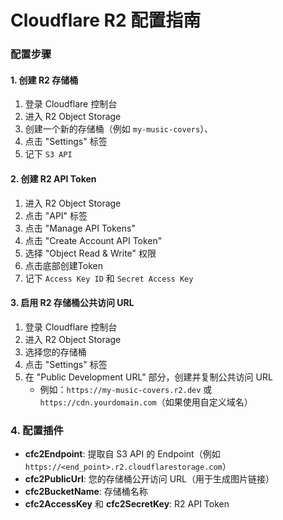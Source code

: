 # Cloudflare R2 配置指南

### 配置步骤

#### 1. 创建 R2 存储桶
1. 登录 Cloudflare 控制台
2. 进入 R2 Object Storage
3. 创建一个新的存储桶（例如 `my-music-covers`）、
4. 点击 "Settings" 标签
5. 记下 `S3 API`

#### 2. 创建 R2 API Token
1. 进入 R2 Object Storage
2. 点击 "API" 标签
3. 点击 "Manage API Tokens"
4. 点击 "Create Account API Token"
5. 选择 "Object Read & Write" 权限
6. 点击底部创建Token
7. 记下 `Access Key ID` 和 `Secret Access Key`

#### 3. 启用 R2 存储桶公共访问 URL

1. 登录 Cloudflare 控制台
2. 进入 R2 Object Storage
3. 选择您的存储桶
4. 点击 "Settings" 标签
5. 在 "Public Development URL" 部分，创建并复制公共访问 URL
   - 例如：`https://my-music-covers.r2.dev` 或 `https://cdn.yourdomain.com`（如果使用自定义域名）

### 4. 配置插件

- **cfc2Endpoint**: 提取自 S3 API 的 Endpoint（例如 `https://<end_point>.r2.cloudflarestorage.com`）
- **cfc2PublicUrl**: 您的存储桶公开访问 URL（用于生成图片链接）
- **cfc2BucketName**: 存储桶名称
- **cfc2AccessKey** 和 **cfc2SecretKey**: R2 API Token

